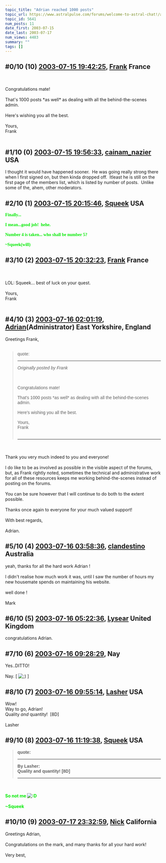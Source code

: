 ```yaml
---
topic_title: "Adrian reached 1000 posts"
topic_url: https://www.astralpulse.com/forums/welcome-to-astral-chat!/adrian-reached-1000-posts
topic_id: 5641
num_posts: 11
date_first: 2003-07-15
date_last: 2003-07-17
num_views: 4483
summary: ""
tags: []
---
```


## \#0/10 (10) [2003-07-15 19:42:25](https://www.astralpulse.com/forums/index.php?msg=121287), [Frank](https://www.astralpulse.com/forums/profile/?u=359) France ##
<section>
<br>
<br>
Congratulations mate!
<br>
<br>
That's 1000 posts *as well* as dealing with all the behind-the-scenes admin.
<br>
<br>
Here's wishing you all the best.
<br>
<br>
Yours,
<br>
Frank
<br>
<br>
</section>

## \#1/10 (0) [2003-07-15 19:56:33](https://www.astralpulse.com/forums/index.php?msg=39684), [cainam_nazier](https://www.astralpulse.com/forums/profile/?u=166) USA ##
<section>
I thought it would have happened sooner.  He was going really strong there when I first signed on, but then kinda dropped off.  Itleast he is still on the first page of the members list, which is listed by number of posts.  Unlike some of the, ahem, other moderators.
<br>
</section>

## \#2/10 (1) [2003-07-15 20:15:46](https://www.astralpulse.com/forums/index.php?msg=39690), [Squeek](https://www.astralpulse.com/forums/profile/?u=1578) USA ##
<section>
<b>
 <font color='"teal"'>
  <font face='"Comic' ms&quot;="" sans="">
   Finally...
   <br>
   <br>
   I mean...good job!  hehe.
   <br>
   <br>
   Number 4 is taken... who shall be number 5?
   <br>
   <br>
   ~Squeek(will)
  </font>
 </font>
</b>
</section>

## \#3/10 (2) [2003-07-15 20:32:23](https://www.astralpulse.com/forums/index.php?msg=39696), [Frank](https://www.astralpulse.com/forums/profile/?u=359) France ##
<section>
<br>
<br>
LOL: Squeek... best of luck on your quest.
<br>
<br>
Yours,
<br>
Frank
<br>
<br>
</section>

## \#4/10 (3) [2003-07-16 02:01:19](https://www.astralpulse.com/forums/index.php?msg=39736), [Adrian](https://www.astralpulse.com/forums/profile/?u=31)(Administrator) East Yorkshire, England ##
<section>
Greetings Frank,
<br>
<br>
<blockquote id='"quote"'>
 <font face='"Arial"' id='"quote"' size='"1"'>
  quote:
  <hr height='"1"' id='"quote"' noshade=""/>
  <i>
   Originally posted by Frank
  </i>
  <br>
  <br>
  <br>
  <br>
  Congratulations mate!
  <br>
  <br>
  That's 1000 posts *as well* as dealing with all the behind-the-scenes admin.
  <br>
  <br>
  Here's wishing you all the best.
  <br>
  <br>
  Yours,
  <br>
  Frank
  <br>
  <br>
  <hr height='"1"' id='"quote"' noshade=""/>
 </font>
</blockquote>
<br>
<br>
Thank you very much indeed to you and everyone!
<br>
<br>
I do like to be as involved as possible in the visible aspect of the forums, but, as Frank rightly noted, sometimes the technical and administrative work for all of these resources keeps me working behind-the-scenes instead of posting on the forums.
<br>
<br>
You can be sure however that I will continue to do both to the extent possible.
<br>
<br>
Thanks once again to everyone for your much valued support!
<br>
<br>
With best regards,
<br>
<br>
Adrian.
</section>

## \#5/10 (4) [2003-07-16 03:58:36](https://www.astralpulse.com/forums/index.php?msg=39750), [clandestino](https://www.astralpulse.com/forums/profile/?u=691) Australia ##
<section>
yeah, thanks for all the hard work Adrian !
<br>
<br>
I didn't realise how much work it was, until I saw the number of hours my new housemate spends on maintaining his website.
<br>
<br>
well done !
<br>
<br>
Mark
</section>

## \#6/10 (5) [2003-07-16 05:22:36](https://www.astralpulse.com/forums/index.php?msg=39754), [Lysear](https://www.astralpulse.com/forums/profile/?u=1214) United Kingdom ##
<section>
congratulations Adrian.
</section>

## \#7/10 (6) [2003-07-16 09:28:29](https://www.astralpulse.com/forums/index.php?msg=39776), Nay  ##
<section>
Yes..DITTO!
<br>
<br>
Nay. [
<img alt=";)" class="smiley" src="https://www.astralpulse.com/forums/Smileys/fugue/wink.png" title="Wink"/>
]
</section>

## \#8/10 (7) [2003-07-16 09:55:14](https://www.astralpulse.com/forums/index.php?msg=39778), [Lasher](https://www.astralpulse.com/forums/profile/?u=2390) USA ##
<section>
Wow!
<br>
Way to go, Adrian!
<br>
Quality
<i>
 and
</i>
quantity!  [8D]
<br>
<br>
Lasher
</section>

## \#9/10 (8) [2003-07-16 11:19:38](https://www.astralpulse.com/forums/index.php?msg=39801), [Squeek](https://www.astralpulse.com/forums/profile/?u=1578) USA ##
<section>
<b>
 <font color='"teal"'>
  <font face='"Comic' ms&quot;="" sans="">
   <blockquote id='"quote"'>
    <font face='"Arial"' id='"quote"' size='"1"'>
     quote:
     <hr height='"1"' id='"quote"' noshade=""/>
     By Lasher:
     <br>
     Quality and quantity! [8D]
     <hr height='"1"' id='"quote"' noshade=""/>
    </font>
   </blockquote>
  </font>
  <br>
  <br>
  So not me
  <img alt=":D" class="smiley" src="https://www.astralpulse.com/forums/Smileys/fugue/cheesy.png" title="Cheesy"/>
  <br>
  <br>
  ~Squeek
 </font>
</b>
</section>

## \#10/10 (9) [2003-07-17 23:32:59](https://www.astralpulse.com/forums/index.php?msg=40090), [Nick](https://www.astralpulse.com/forums/profile/?u=2080) California ##
<section>
Greetings Adrian,
<br>
<br>
Congratulations on the mark, and many thanks for all your hard work!
<br>
<br>
Very best,
</section>